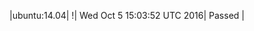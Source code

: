 |ubuntu:14.04| \![](https://cdn.rawgit.com/Neilpang/letest/master/status/ubuntu-14.04.svg?1475679832)| Wed Oct  5 15:03:52 UTC 2016| Passed |
